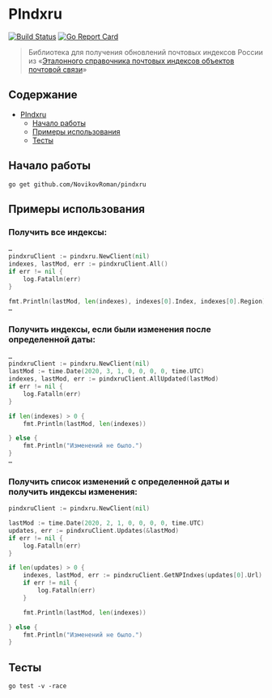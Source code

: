 # PIndxru

[![Build Status](https://travis-ci.com/NovikovRoman/pindxru.svg?branch=master)](https://travis-ci.com/NovikovRoman/pindxru)
[![Go Report Card](https://goreportcard.com/badge/github.com/NovikovRoman/pindxru)](https://goreportcard.com/report/github.com/NovikovRoman/pindxru)

> Библиотека для получения обновлений почтовых индексов России из «[Эталонного справочника почтовых индексов объектов почтовой связи](https://vinfo.russianpost.ru/database/ops.html)»

## Содержание

* [PIndxru](#pindxru)
  * [Начало работы](#начало-работы)
  * [Примеры использования](#примеры-использования)
  * [Тесты](#тесты)

## Начало работы

```shell
go get github.com/NovikovRoman/pindxru
```

## Примеры использования

### Получить все индексы:
```go
…
pindxruClient := pindxru.NewClient(nil)
indexes, lastMod, err := pindxruClient.All()
if err != nil {
    log.Fatalln(err)
}

fmt.Println(lastMod, len(indexes), indexes[0].Index, indexes[0].Region)
…
```

### Получить индексы, если были изменения после определенной даты:
```go
…
pindxruClient := pindxru.NewClient(nil)
lastMod := time.Date(2020, 3, 1, 0, 0, 0, 0, time.UTC)
indexes, lastMod, err := pindxruClient.AllUpdated(lastMod)
if err != nil {
    log.Fatalln(err)
}

if len(indexes) > 0 {
    fmt.Println(lastMod, len(indexes))

} else {
    fmt.Println("Изменений не было.")
}
…
```

### Получить список изменений с определенной даты и получить индексы изменения:
```go
pindxruClient := pindxru.NewClient(nil)

lastMod := time.Date(2020, 2, 1, 0, 0, 0, 0, time.UTC)
updates, err := pindxruClient.Updates(&lastMod)
if err != nil {
    log.Fatalln(err)
}

if len(updates) > 0 {
    indexes, lastMod, err := pindxruClient.GetNPIndxes(updates[0].Url)
    if err != nil {
        log.Fatalln(err)
    }

    fmt.Println(lastMod, len(indexes))

} else {
    fmt.Println("Изменений не было.")
}
```

## Тесты

```shell
go test -v -race
```
